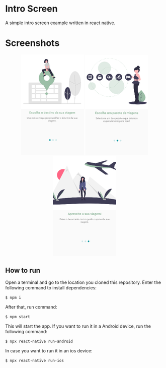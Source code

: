 # Intro Screen
A simple intro screen example written in react native.

# Screenshots
<p align="center">
  <img src="./screenshots/Screenshot1.png" width="200" />
  <img src="./screenshots/Screenshot2.png" width="200" />
  <img src="./screenshots/Screenshot3.png" width="200" />
</p>

## How to run
Open a terminal and go to the location you cloned this repository. Enter the following command to install dependencies:
```
$ npm i
```

After that, run command:
```
$ npm start
```

This will start the app. If you want to run it in a Android device, run the following command:
```
$ npx react-native run-android
```

In case you want to run it in an ios device:
```
$ npx react-native run-ios
```